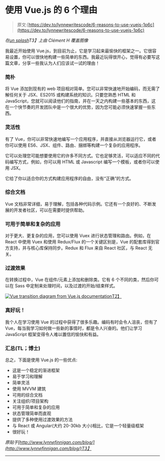 # 使用 Vue.js 的 6 个理由

> 原文:[https://dev.to/lynnewritescode/6-reasons-to-use-vuejs-1p6c](https://dev.to/lynnewritescode/6-reasons-to-use-vuejs-1p6c)

*在[un splash](https://unsplash.com/photos/95YRwf6CNw8)T3】上由 Clément H 覆盖图像*

我最近开始使用 Vue.js，到目前为止，它是学习起来最愉快的框架之一。它很容易设置，你可以很快地构建一些简单的东西。我最近玩得很开心，觉得有必要写这篇文章，分享一些我认为人们应该试一试的理由！

### 简朴

将 Vue 添加到现有的 web 项目相对简单。您可以非常快速地开始编码，而无需了解任何关于 JSX、ES2015 或构建系统的知识。只要您熟悉 HTML 和 JavaScript，您就可以阅读他们的指南，并在一天之内构建一些基本的东西，这在一个快节奏的开发团队中是一个很大的优势，因为您可能必须快速掌握一些东西。

### 灵活性

有了 Vue，你可以非常快速地编写一个应用程序，并直接从浏览器运行它，或者你可以使用 ES6、JSX、组件、路由、捆绑等构建一个复杂的应用程序。

它可以处理您可能想要使用它的许多不同方式。它也足够灵活，可以适应不同的代码编写方式，例如，你可以用 HTML 或 Javascript 编写一个模板，或者你可以使用 JSX。

它给了你以适合你的方式构建应用程序的自由，没有“正确”的方式。

### 综合文档

Vue 文档非常详细，易于理解，包括各种代码示例。它还有一个良好的、不断发展的开发者社区，可以在需要时提供帮助。

### 可用于简单和复杂的应用

对于更大、更复杂的应用，您可以使用 Vuex 进行状态管理和路由。例如，在 React 中使用 Vuex 和使用 Redux/Flux 的一个关键区别是，Vue 的配套库得到官方支持，并与核心库保持同步。Redux 和 Flux 来自 React 社区，与 React 无关。

### 过渡效果

在转换过程中，Vue 在组件/元素上添加和删除类。它有 6 个不同的类，然后你可以在 Sass 中定制来处理时间，以及过渡的开始/结束样式。

[![Vue transition diagram from Vue.js documentation](../Images/af3c34ed2582957a58b36f1c8160a3a0.png "Vue transition diagram from Vue.js documentation")T2】](https://res.cloudinary.com/practicaldev/image/fetch/s--K-6rbYYb--/c_limit%2Cf_auto%2Cfl_progressive%2Cq_auto%2Cw_880/http://www.lynnefinnigan.com/blog/wp-content/uploads/2018/04/transition-1024x512.png)

### 真好玩！

我个人在学习使用 Vue 的过程中获得了很多乐趣。编码有时会令人沮丧，但有了 Vue，每当我学习如何做一些新的事情时，都是令人兴奋的。他们让学习 JavaScript 框架变得令人难以置信的愉快和有益。

### 汇总(TL；博士)

总之，下面是使用 Vue.js 的一些优点:

*   这是一个稳定的渐进框架
*   易于学习和理解
*   简单灵活
*   使用 MVVM 建筑
*   可用的综合文档
*   关注组织/项目架构
*   可用于简单和复杂的应用
*   状态管理简单而直观
*   提供了多种使用过渡效果的方法
*   与 React 或 Angular(大约 20-30kb 大小)相比，它是一个轻量级框架
*   很好玩！

*原贴于[http://www.lynnefinnigan.com/blog/](http://www.lynnefinnigan.com/blog/)T3】*

* * *